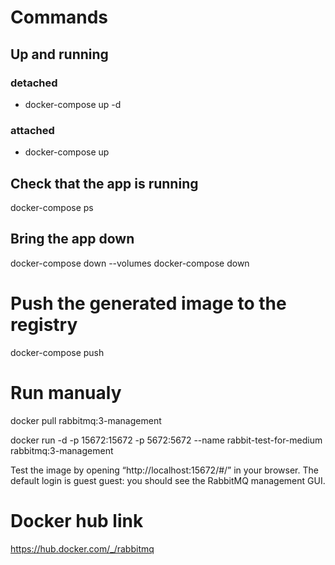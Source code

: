 # Commands
## Up and running
  ### detached
  - docker-compose up -d
  ### attached
  - docker-compose up 
## Check that the app is running 
docker-compose ps
## Bring the app down
docker-compose down --volumes
docker-compose down

# Push the generated image to the registry
docker-compose push

# Run manualy 
docker pull rabbitmq:3-management

docker run -d -p 15672:15672 -p 5672:5672 --name rabbit-test-for-medium rabbitmq:3-management

Test the image by opening “http://localhost:15672/#/” in your browser. The default login is guest guest: you should see the RabbitMQ management GUI.

# Docker hub link
https://hub.docker.com/_/rabbitmq

<!--https://levelup.gitconnected.com/rabbitmq-with-docker-on-windows-in-30-minutes-172e88bb0808 -->
